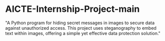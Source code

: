 # AICTE-Internship-Project-main
"A Python program for hiding secret messages in images to secure data against unauthorized access. This project uses steganography to embed text within images, offering a simple yet effective data protection solution." ​
